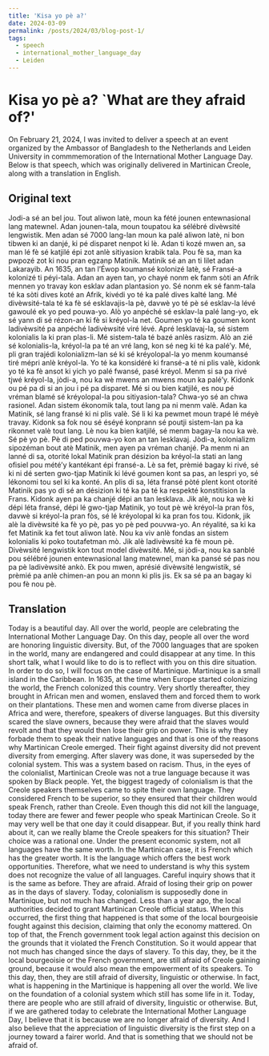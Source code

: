 ```yaml
---
title: 'Kisa yo pè a?'
date: 2024-03-09
permalink: /posts/2024/03/blog-post-1/
tags:
  - speech
  - international_mother_language_day
  - Leiden
---
```


# Kisa yo pè a? `What are they afraid of?'

On February 21, 2024, I was invited to deliver a speech at an event organized by the Ambassor of Bangladesh to the Netherlands and Leiden University in commmemoration of the International Mother Language Day. Below is that speech, which was originally delivered in Martinican Creole, along with a translation in English.

## Original text

Jodi-a sé an bel jou. Tout aliwon latè, moun ka fété jounen entewnasional lang matewnel. Adan jounen-tala, moun toupatou ka sélébré divèwsité lengwistik. Men adan sé 7000 lang-lan moun ka palé aliwon latè, ni bon tibwen ki an danjé, ki pé disparet nenpot ki lè. Adan ti kozé mwen an, sa man lé fè sé katjilé épi zot anlè sitiyasion krabik tala. Pou fè sa, man ka pwpozé zot ki nou pran egzanp Matinik.
Matinik sé an an ti lilet adan Lakarayib. An 1635, an tan l’Éwop koumansé kolonizé latè, sé Fransé-a kolonizé ti péyi-tala. Adan an ayen tan, yo chayé nonm ek fanm sòti an Afrik mennen yo travay kon esklav adan plantasion yo. Sé nonm ek sé fanm-tala té ka sòti dives koté an Afrik, kivédi yo té ka palé dives kalté lang. Mé divèwsité-tala té ka fè sé esklavajis-la pè, davwè yo té pè sé esklav-la lévé gawoulé ek yo ped pouwa-yo. Alò yo anpéché sé esklav-la palé lang-yo, ek sé yann di sé rézon-an ki fè si kréyol-la net. Goumen yo té ka goumen kont ladivèwsité pa anpéché ladivèwsité viré lévé.
Apré lesklavaj-la, sé sistem kolonialis la ki pran plas-li. Mé sistem-tala té bazé anlès rasizm. Alò an zié sé kolonialis-la, kréyol-la pa té an vré lang, kon sé neg ki té ka palé’y. Mé, pli gran trajédi kolonializm-lan sé ki sé kréyolopal-la yo menm koumansé tiré mépri anlè kréyol-la. Yo té ka konsidéré ki fransé-a té ni plis valè, kidonk yo té ka fè ansot ki yich yo palé fwansé, pasé kréyol. Menm si sa pa rivé tjwé kréyol-la, jòdi-a, nou ka wè mwens an mwens moun ka palé’y. Kidonk ou pé pa di si an jou i pé pa disparet.
Mé si ou bien katjilé, es nou pé vréman blamé sé kréyolopal-la pou sitiyasion-tala? Chwa-yo sé an chwa rasionel. Adan sistem ékonomik tala, tout lang pa ni menm valè. Adan ka Matinik, sé lang fransé ki ni plis valè. Sé li ki ka pewmet moun trapé lé méyè travay. Kidonk sa fok nou sé éséyé konprann sé poutji sistem-lan pa ka rikonnet valè tout lang. Lè nou ka bien katjilé, sé menm bagay-la nou ka wè. Sé pè yo pè. Pè di ped pouvwa-yo kon an tan lesklavaj.
Jòdi-a, kolonializm sipozéman bout atè Matinik, men ayen pa vréman chanjé. Pa menm ni an lanné di sa, otorité lokal Matinik pran désizion ba kréyol-la stati an lang ofisiel pou mété’y kantékant épi fransé-a. Lè sa fet, prèmié bagay ki rivé, sé ki ni dé serten gwo-tjap Matinik ki lévé goumen kont sa pas, an lespri yo, sé lékonomi tou sel ki ka konté. An plis di sa, léta fransé pòté plent kont otorité Matinik pas yo di sé an désizion ki té ka pa té ka respekté konstitision la Frans. Kidonk ayen pa ka chanjé dépi an tan lesklava. Jik alè, nou ka wè ki dépi léta fransé, dépi lé gwo-tjap Matinik, yo tout pè wè kréyol-la pran fòs, davwè si kréyol-la pran fòs, sé lé kréyolopal ki ka pran fos tou. Kidonk, jik alè la divèwsité ka fè yo pè, pas yo pè ped pouvwa-yo.
An réyalité, sa ki ka fet Matinik ka fet tout aliwon latè. Nou ka viv anlè fondas an sistem kolonialis ki poko toutafetman mò. Jik alè ladivèwsité ka fè moun pè. Divèwsité lengwistik kon tout model divèwsité. Mé, si jòdi-a, nou ka sanblé pou sélébré jounen entewnasional lang matewnel, man ka pansé sé pas nou pa pè ladivèwsité ankò. Ek pou mwen, aprésié divèwsité lengwistik, sé prèmié pa anlè chimen-an pou an monn ki plis jis. Ek sa sé pa an bagay ki pou fè nou pè.


## Translation

Today is a beautiful day. All over the world, people are celebrating the International Mother Language Day. On this day, people all over the word are honoring linguistic diversity. But, of the 7000 languages that are spoken in the world, many are endangered and could disappear at any time. In this short talk, what I would like to do is to reflect with you on this dire situation. In order to do so, I will focus on the case of Martinique.
Martinique is a small island in the Caribbean. In 1635, at the time when Europe started colonizing the world, the French colonized this country. Very shortly thereafter, they brought in African men and women, enslaved them and forced them to work on their plantations. These men and women came from diverse places in Africa and were, therefore, speakers of diverse languages. But this diversity scared the slave owners, because they were afraid that the slaves would revolt and that they would then lose their grip on power. This is why they forbade them to speak their native languages and that is one of the reasons why Martinican Creole emerged. Their fight against diversity did not prevent diversity from emerging.
After slavery was done, it was superseded by the colonial system. This was a system based on racism. Thus, in the eyes of the colonialist, Martinican Creole was not a true language because it was spoken by Black people.  Yet, the biggest tragedy of colonialism is that the Creole speakers themselves came to spite their own language. They considered French to be superior, so they ensured that their children would speak French, rather than Creole. Even though this did not kill the language, today there are fewer and fewer people who speak Martinican Creole. So it may very well be that one day it could disappear.
But, if you really think hard about it, can we really blame the Creole speakers for this situation? Their choice was a rational one. Under the present economic system, not all languages have the same worth. In the Martinican case, it is French which has the greater worth. It is the language which offers the best work opportunities. Therefore, what we need to understand is why this system does not recognize the value of all languages. Careful inquiry shows that it is the same as before. They are afraid. Afraid of losing their grip on power as in the days of slavery.
Today, colonialism is supposedly done in Martinique, but not much has changed. Less than a year ago, the local authorities decided to grant Martinican Creole official status. When this occurred, the first thing that happened is that some of the local bourgeoisie fought against this decision, claiming that only the economy mattered. On top of that, the French government took legal action against this decision on the grounds that it violated the French Constitution. So it would appear that not much has changed since the days of slavery. To this day, they, be it the local bourgeoisie or the French government, are still afraid of Creole gaining ground, because it would also mean the empowerment of its speakers. To this day, then, they are still afraid of diversity, linguistic or otherwise.
In fact, what is happening in the Martinique is happening all over the world. We live on the foundation of a colonial system which still has some life in it. Today, there are people who are still afraid of diversity, linguistic or otherwise. But, if we are gathered today to celebrate the International Mother Language Day, I believe that it is because we are no longer afraid of diversity. And I also believe that the appreciation of linguistic diversity is the first step on a journey toward a fairer world. And that is something that we should not be afraid of.


